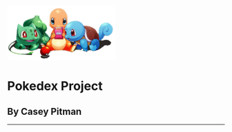 <img src="src/img/starter-pokemon.jpg" width ='250'>

<h1>Pokedex Project</h1>           

<h2>By Casey Pitman</h2>
<hr>

 
